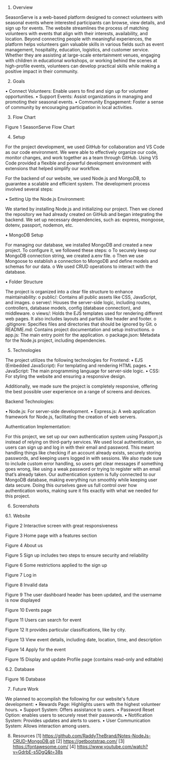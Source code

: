 1.	Overview

   
SeasonServe is a web-based platform designed to connect volunteers with seasonal events where interested participants can browse, view details, and sign up for events. The website streamlines the process of matching volunteers with events that align with their interests, availability, and location.
Beyond connecting people with meaningful experiences, the platform helps volunteers gain valuable skills in various fields such as event management, hospitality, education, logistics, and customer service. Whether they are assisting at large-scale entertainment venues, engaging with children in educational workshops, or working behind the scenes at high-profile events, volunteers can develop practical skills while making a positive impact in their community.







2.	Goals
   
•	Connect Volunteers: Enable users to find and sign up for volunteer opportunities.
•	Support Events: Assist organizations in managing and promoting their seasonal events.
•	Community Engagement: Foster a sense of community by encouraging participation in local activities.







3.	Flow Chart

   
Figure 1 SeasonServe Flow Chart







4.	Setup

For the project development, we used GitHub for collaboration and VS Code as our code environment. We were able to effectively organize our code, monitor changes, and work together as a team through GitHub. 
Using VS Code provided a flexible and powerful development environment with extensions that helped simplify our workflow.  

For the backend of our website, we used Node.js and MongoDB, to guarantee a scalable and efficient system.
The development process involved several steps:

•	Setting Up the Node.js Environment:

We started by installing Node.js and initializing our project. 
Then we cloned the repository we had already created on GitHub and began integrating the backend. 
We set up necessary dependencies, such as: express, mongoose, dotenv, passport, nodemon, etc.




•	MongoDB Setup 

For managing our database, we installed MongoDB and created a new project. 
To configure it, we followed these steps: 
o	To securely keep our MongoDB connection string, we created a.env file.
o	Then we use Mongoose to establish a connection to MongoDB and define models and schemas for our data.
o	We used CRUD operations to interact with the database.




•	Folder Structure

The project is organized into a clear file structure to enhance maintainability:
o	public/: Contains all public assets like CSS, JavaScript, and images.
o	server/: Houses the server-side logic, including routes, controllers, database models, config (database connection), and middleware.
o	views/: Holds the EJS templates used for rendering different web pages. It also includes layouts and partials like header and footer.
o	.gitignore: Specifies files and directories that should be ignored by Git.
o	README.md: Contains project documentation and setup instructions.
o	app.js: The main entry point for the application.
o	package.json: Metadata for the Node.js project, including dependencies.








5.	Technologies

   
The project utilizes the following technologies for Frontend:
•	EJS (Embedded JavaScript): For templating and rendering HTML pages.
•	JavaScript: The main programming language for server-side logic.
•	CSS: For styling the website and ensuring a responsive design. 

Additionally, we made sure the project is completely responsive, offering the best possible user experience on a range of screens and devices.



Backend Technologies:

•	Node.js: For server-side development.
•	Express.js: A web application framework for Node.js, facilitating the creation of web servers.



Authentication Implementation:

For this project, we set up our own authentication system using Passport.js instead of relying on third-party services. We used local authentication, so users can sign up and log in with their email and password. 
This meant handling things like checking if an account already exists, securely storing passwords, and keeping users logged in with sessions. We also made sure to include custom error handling, so users get clear messages if something goes wrong, like using a weak password or trying to register with an email that’s already taken. 
Our authentication system is fully connected to our MongoDB database, making everything run smoothly while keeping user data secure. Doing this ourselves gave us full control over how authentication works, making sure it fits exactly with what we needed for this project.









6.	Screenshots



   
6.1.	Website 

Figure 2 Interactive screen with great responsiveness


Figure 3 Home page with a features section

Figure 4 About us

Figure 5 Sign up includes two steps to ensure security and reliability

Figure 6 Some restrictions applied to the sign up

Figure 7 Log in

Figure 8 Invalid data

Figure 9 The user dashboard header has been updated, and the username is now displayed

Figure 10 Events page


Figure 11 Users can search for event

Figure 12 It provides particular classifications, like by city.

Figure 13 View event details, including date, location, time, and description

Figure 14 Apply for the event

Figure 15 Display and update Profile page (contains read-only and editable)




6.2.	Database

Figure 16 Database







7.	Future Work
   
   
We planned to accomplish the following for our website's future development:
•	Rewards Page: Highlights users with the highest volunteer hours.
•	Support System: Offers assistance to users. 
•	Password Reset Option: enables users to securely reset their passwords.
•	Notification System: Provides updates and alerts to users. 
•	User Communication System: Allows interaction among users.  








8.	Resources
[1] https://github.com/RaddyTheBrand/Notes-NodeJs-CRUD-MongoDB.git
[2] https://getbootstrap.com/
[3] https://fontawesome.com/ 
[4] https://www.youtube.com/watch?v=GdrbE-s5DgQ&t=38s
